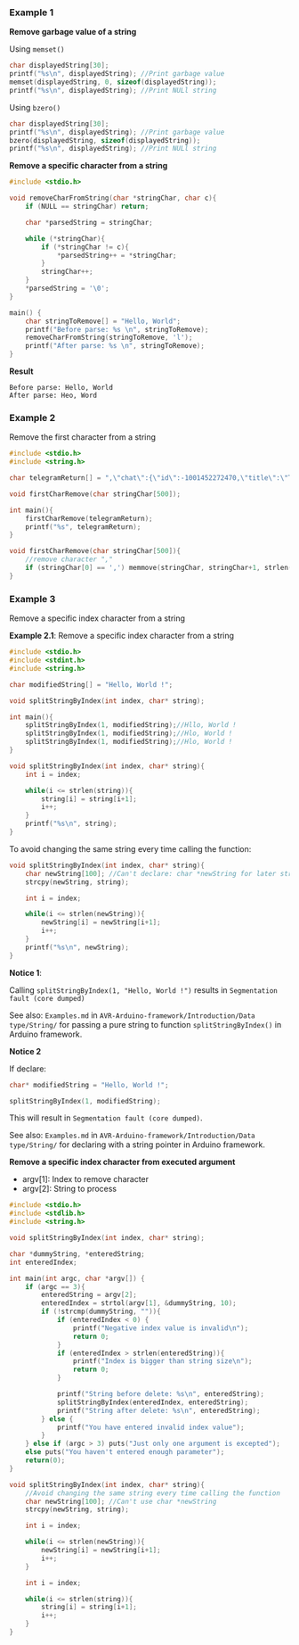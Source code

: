 ### Example 1

**Remove garbage value of a string**

Using ``memset()``

```c
char displayedString[30];
printf("%s\n", displayedString); //Print garbage value
memset(displayedString, 0, sizeof(displayedString));
printf("%s\n", displayedString); //Print NULl string
```
Using ``bzero()``

```c
char displayedString[30];
printf("%s\n", displayedString); //Print garbage value
bzero(displayedString, sizeof(displayedString));
printf("%s\n", displayedString); //Print NULl string
```

**Remove a specific character from a string**

```cpp
#include <stdio.h>

void removeCharFromString(char *stringChar, char c){
    if (NULL == stringChar) return;

    char *parsedString = stringChar;

    while (*stringChar){
        if (*stringChar != c){
            *parsedString++ = *stringChar;
        }
        stringChar++;
    }
    *parsedString = '\0';
}

main() {
    char stringToRemove[] = "Hello, World";
    printf("Before parse: %s \n", stringToRemove);
	removeCharFromString(stringToRemove, 'l');
    printf("After parse: %s \n", stringToRemove);
}
```
**Result**

```
Before parse: Hello, World 
After parse: Heo, Word 
```
### Example 2

Remove the first character from a string

```c
#include <stdio.h>
#include <string.h>

char telegramReturn[] = ",\"chat\":{\"id\":-1001452272470,\"title\":\"TMA lab 6 SW\",\"type\":\"supergroup\"";

void firstCharRemove(char stringChar[500]);

int main(){
	firstCharRemove(telegramReturn);
	printf("%s", telegramReturn);
}

void firstCharRemove(char stringChar[500]){
    //remove character ","
	if (stringChar[0] == ',') memmove(stringChar, stringChar+1, strlen(stringChar));
}
```

### Example 3

Remove a specific index character from a string

**Example 2.1**: Remove a specific index character from a string

```c
#include <stdio.h>
#include <stdint.h>
#include <string.h>

char modifiedString[] = "Hello, World !";

void splitStringByIndex(int index, char* string);

int main(){
	splitStringByIndex(1, modifiedString);//Hllo, World !
	splitStringByIndex(1, modifiedString);//Hlo, World !
	splitStringByIndex(1, modifiedString);//Hlo, World !
}

void splitStringByIndex(int index, char* string){
	int i = index;

	while(i <= strlen(string)){
		string[i] = string[i+1];
		i++;
	}
	printf("%s\n", string);
}
```

To avoid changing the same string every time calling the function:

```c
void splitStringByIndex(int index, char* string){
	char newString[100]; //Can't declare: char *newString for later strcpy() function
	strcpy(newString, string);

	int i = index;

	while(i <= strlen(newString)){
		newString[i] = newString[i+1];
		i++;
	}
	printf("%s\n", newString);
}
```

**Notice 1**: 

Calling ``splitStringByIndex(1, "Hello, World !")`` results in ``Segmentation fault (core dumped)``

See also: ``Examples.md`` in ``AVR-Arduino-framework/Introduction/Data type/String/`` for passing a pure string to function ``splitStringByIndex()`` in Arduino framework.


**Notice 2**

If declare:

```c
char* modifiedString = "Hello, World !";

splitStringByIndex(1, modifiedString);
```

This will result in ``Segmentation fault (core dumped)``.

See also: ``Examples.md`` in ``AVR-Arduino-framework/Introduction/Data type/String/`` for declaring with a string pointer in Arduino framework.

**Remove a specific index character from executed argument**

* argv[1]: Index to remove character
* argv[2]: String to process

```c
#include <stdio.h>
#include <stdlib.h>
#include <string.h>

void splitStringByIndex(int index, char* string);

char *dummyString, *enteredString;
int enteredIndex; 

int main(int argc, char *argv[]) {
    if (argc == 3){
		enteredString = argv[2];
		enteredIndex = strtol(argv[1], &dummyString, 10);
		if (!strcmp(dummyString, "")){
			if (enteredIndex < 0) {
				printf("Negative index value is invalid\n");
				return 0;
			}
			if (enteredIndex > strlen(enteredString)){
				printf("Index is bigger than string size\n");
				return 0;
			}

			printf("String before delete: %s\n", enteredString);
			splitStringByIndex(enteredIndex, enteredString);
			printf("String after delete: %s\n", enteredString);
        } else {
			printf("You have entered invalid index value");
		}
    } else if (argc > 3) puts("Just only one argument is excepted");
    else puts("You haven't entered enough parameter");   
    return(0);
}

void splitStringByIndex(int index, char* string){
	//Avoid changing the same string every time calling the function
	char newString[100]; //Can't use char *newString
	strcpy(newString, string);

	int i = index;

	while(i <= strlen(newString)){
		newString[i] = newString[i+1];
		i++;
	}

	int i = index;

	while(i <= strlen(string)){
		string[i] = string[i+1];
		i++;
	}
}
```